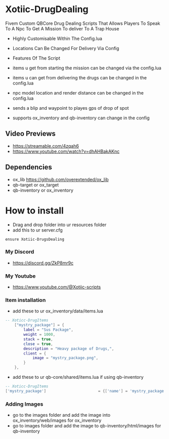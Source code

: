 # Xotiic-DrugDealing
Fivem Custom QBCore Drug Dealing Scripts That Allows Players To Speak To A Npc To Get A Mission To deliver To A Trap House

- Highly Customisable Within The Config.lua
- Locations Can Be Changed For Delivery Via Config

- Features Of The Script
- items u get from starting the mission can be changed via the config.lua
- items u can get from delivering the drugs can be changed in the config.lua
- npc model location and render distance can be changed in the config.lua 
- sends a blip and waypoint to playes gps of drop of spot
- supports ox_inventory and qb-inventory can change in the config

## Video Previews
- https://streamable.com/4zqah6
- https://www.youtube.com/watch?v=dhAHBakAKnc

## Dependencies
- ox_lib https://github.com/overextended/ox_lib
- qb-target or ox_target
- qb-inventory or ox_inventory

# How to install
 
- Drag and drop folder into ur resources folder
- add this to ur server.cfg
```
ensure Xotiic-DrugsDealing
```

### My Discord
- https://discord.gg/ZkP8mr9c

### My Youtube
- https://www.youtube.com/@Xotiic-scripts



### Item installation

- add these to ur ox_inventory/data/items.lua
```lua
-- Xoticc-DrugItems
	["mystry_package"] = {
		label = "Sus Package",
		weight = 1000,
		stack = true,
		close = true,
		description = "Heavy package of Drugs,",
		client = {
			image = "mystry_package.png",
		}
	},
```

- add these to ur qb-core/shared/items.lua if using qb-inventory
```lua
-- Xoticc-DrugItems
['mystry_package'] 	         			 = {['name'] = 'mystry_package', 						['label'] = 'Sus Package', 					['weight'] = 1000, 		['type'] = 'item', 		['image'] = 'mystry_package.png', 				['unique'] = false, 		['useable'] = true, 	['shouldClose'] = true,	   ['combinable'] = nil,   ['description'] = 'Sus Package?'},
```


### Adding Images

- go to the images folder and add the image into ox_inventory/web/images for ox_inventory
- go to images folder and add the image to qb-inventory/html/images for qb-inventory
